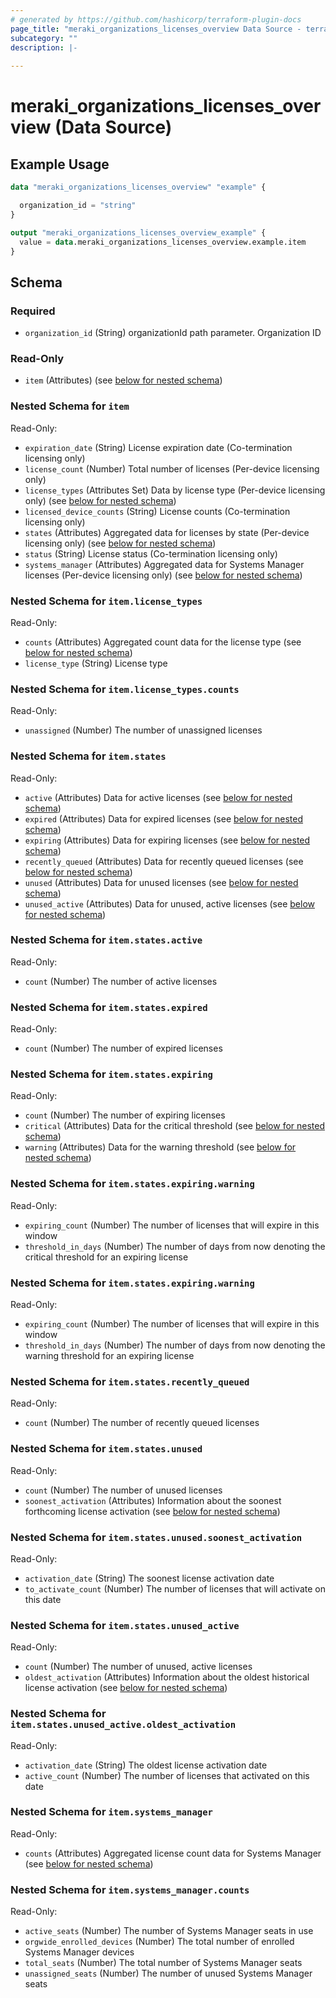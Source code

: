 ```yaml
---
# generated by https://github.com/hashicorp/terraform-plugin-docs
page_title: "meraki_organizations_licenses_overview Data Source - terraform-provider-meraki"
subcategory: ""
description: |-
  
---
```


# meraki_organizations_licenses_overview (Data Source)



## Example Usage

```terraform
data "meraki_organizations_licenses_overview" "example" {

  organization_id = "string"
}

output "meraki_organizations_licenses_overview_example" {
  value = data.meraki_organizations_licenses_overview.example.item
}
```

<!-- schema generated by tfplugindocs -->
## Schema

### Required

- `organization_id` (String) organizationId path parameter. Organization ID

### Read-Only

- `item` (Attributes) (see [below for nested schema](#nestedatt--item))

<a id="nestedatt--item"></a>
### Nested Schema for `item`

Read-Only:

- `expiration_date` (String) License expiration date (Co-termination licensing only)
- `license_count` (Number) Total number of licenses (Per-device licensing only)
- `license_types` (Attributes Set) Data by license type (Per-device licensing only) (see [below for nested schema](#nestedatt--item--license_types))
- `licensed_device_counts` (String) License counts (Co-termination licensing only)
- `states` (Attributes) Aggregated data for licenses by state (Per-device licensing only) (see [below for nested schema](#nestedatt--item--states))
- `status` (String) License status (Co-termination licensing only)
- `systems_manager` (Attributes) Aggregated data for Systems Manager licenses (Per-device licensing only) (see [below for nested schema](#nestedatt--item--systems_manager))

<a id="nestedatt--item--license_types"></a>
### Nested Schema for `item.license_types`

Read-Only:

- `counts` (Attributes) Aggregated count data for the license type (see [below for nested schema](#nestedatt--item--license_types--counts))
- `license_type` (String) License type

<a id="nestedatt--item--license_types--counts"></a>
### Nested Schema for `item.license_types.counts`

Read-Only:

- `unassigned` (Number) The number of unassigned licenses



<a id="nestedatt--item--states"></a>
### Nested Schema for `item.states`

Read-Only:

- `active` (Attributes) Data for active licenses (see [below for nested schema](#nestedatt--item--states--active))
- `expired` (Attributes) Data for expired licenses (see [below for nested schema](#nestedatt--item--states--expired))
- `expiring` (Attributes) Data for expiring licenses (see [below for nested schema](#nestedatt--item--states--expiring))
- `recently_queued` (Attributes) Data for recently queued licenses (see [below for nested schema](#nestedatt--item--states--recently_queued))
- `unused` (Attributes) Data for unused licenses (see [below for nested schema](#nestedatt--item--states--unused))
- `unused_active` (Attributes) Data for unused, active licenses (see [below for nested schema](#nestedatt--item--states--unused_active))

<a id="nestedatt--item--states--active"></a>
### Nested Schema for `item.states.active`

Read-Only:

- `count` (Number) The number of active licenses


<a id="nestedatt--item--states--expired"></a>
### Nested Schema for `item.states.expired`

Read-Only:

- `count` (Number) The number of expired licenses


<a id="nestedatt--item--states--expiring"></a>
### Nested Schema for `item.states.expiring`

Read-Only:

- `count` (Number) The number of expiring licenses
- `critical` (Attributes) Data for the critical threshold (see [below for nested schema](#nestedatt--item--states--expiring--critical))
- `warning` (Attributes) Data for the warning threshold (see [below for nested schema](#nestedatt--item--states--expiring--warning))

<a id="nestedatt--item--states--expiring--critical"></a>
### Nested Schema for `item.states.expiring.warning`

Read-Only:

- `expiring_count` (Number) The number of licenses that will expire in this window
- `threshold_in_days` (Number) The number of days from now denoting the critical threshold for an expiring license


<a id="nestedatt--item--states--expiring--warning"></a>
### Nested Schema for `item.states.expiring.warning`

Read-Only:

- `expiring_count` (Number) The number of licenses that will expire in this window
- `threshold_in_days` (Number) The number of days from now denoting the warning threshold for an expiring license



<a id="nestedatt--item--states--recently_queued"></a>
### Nested Schema for `item.states.recently_queued`

Read-Only:

- `count` (Number) The number of recently queued licenses


<a id="nestedatt--item--states--unused"></a>
### Nested Schema for `item.states.unused`

Read-Only:

- `count` (Number) The number of unused licenses
- `soonest_activation` (Attributes) Information about the soonest forthcoming license activation (see [below for nested schema](#nestedatt--item--states--unused--soonest_activation))

<a id="nestedatt--item--states--unused--soonest_activation"></a>
### Nested Schema for `item.states.unused.soonest_activation`

Read-Only:

- `activation_date` (String) The soonest license activation date
- `to_activate_count` (Number) The number of licenses that will activate on this date



<a id="nestedatt--item--states--unused_active"></a>
### Nested Schema for `item.states.unused_active`

Read-Only:

- `count` (Number) The number of unused, active licenses
- `oldest_activation` (Attributes) Information about the oldest historical license activation (see [below for nested schema](#nestedatt--item--states--unused_active--oldest_activation))

<a id="nestedatt--item--states--unused_active--oldest_activation"></a>
### Nested Schema for `item.states.unused_active.oldest_activation`

Read-Only:

- `activation_date` (String) The oldest license activation date
- `active_count` (Number) The number of licenses that activated on this date




<a id="nestedatt--item--systems_manager"></a>
### Nested Schema for `item.systems_manager`

Read-Only:

- `counts` (Attributes) Aggregated license count data for Systems Manager (see [below for nested schema](#nestedatt--item--systems_manager--counts))

<a id="nestedatt--item--systems_manager--counts"></a>
### Nested Schema for `item.systems_manager.counts`

Read-Only:

- `active_seats` (Number) The number of Systems Manager seats in use
- `orgwide_enrolled_devices` (Number) The total number of enrolled Systems Manager devices
- `total_seats` (Number) The total number of Systems Manager seats
- `unassigned_seats` (Number) The number of unused Systems Manager seats
